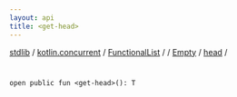 ```yaml
---
layout: api
title: <get-head>
---
```

[stdlib](../../../../../index.md) / [kotlin.concurrent](../../../../index.md) / [FunctionalList](../../../index.md) / [<class-object-for-FunctionalList>](../../index.md) / [Empty](../index.md) / [head](index.md) / [<get-head>](_get-head_.md)

# <get-head>

```
open public fun <get-head>(): T
```
